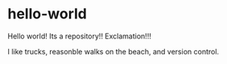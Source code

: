 # hello-world
Hello world! Its a repository!! Exclamation!!!

I like trucks, reasonble walks on the beach, and version control.
